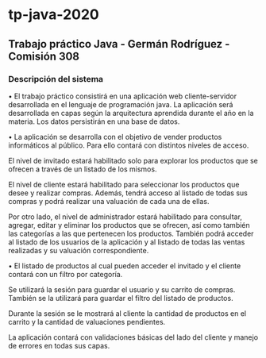 # tp-java-2020
## Trabajo práctico Java - Germán Rodríguez - Comisión 308


### Descripción del sistema

• El trabajo práctico consistirá en una aplicación web cliente-servidor desarrollada en el lenguaje de programación java. La aplicación será desarrollada en capas según la arquitectura aprendida durante el año en la materia. Los datos persistirán en una base de datos.

• La aplicación se desarrolla con el objetivo de vender productos informáticos al público. Para ello contará con distintos niveles de acceso. 

El nivel de invitado estará habilitado solo para explorar los productos que se ofrecen a través de un listado de los mismos. 

El nivel de cliente estará habilitado para seleccionar los productos que desee y realizar compras. Además, tendrá acceso al listado de todas sus compras y podrá realizar una valuación de cada una de ellas. 

Por otro lado, el nivel de administrador estará habilitado para consultar, agregar, editar y eliminar los productos que se ofrecen, así como también las categorías a las que pertenecen los productos. También podrá acceder al listado de los usuarios de la aplicación y al listado de todas las ventas realizadas y su valuación correspondiente.

• El listado de productos al cual pueden acceder el invitado y el cliente contará con un filtro por categoría. 

Se utilizará la sesión para guardar el usuario y su carrito de compras. También se la utilizará para guardar el filtro del listado de productos.

Durante la sesión se le mostrará al cliente la cantidad de productos en el carrito y la cantidad de valuaciones pendientes.

La aplicación contará con validaciones básicas del lado del cliente y manejo de errores en todas sus capas.

